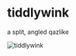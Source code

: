 # tiddlywink
 a split, angled qazlike

![tiddlywink](https://cdn.discordapp.com/attachments/1026948633381318797/1029472344747540530/unknown.png)
